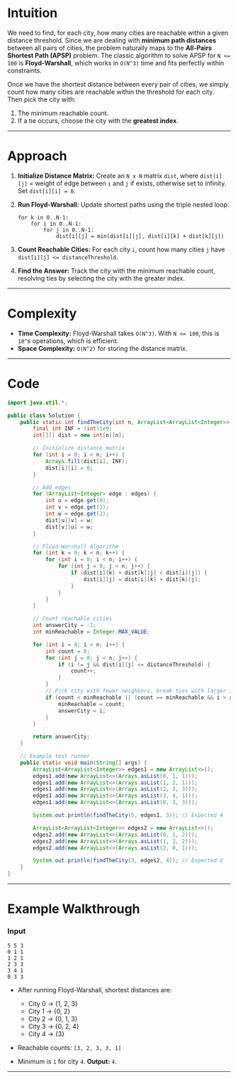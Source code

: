 # Intuition

We need to find, for each city, how many cities are reachable within a given distance threshold. Since we are dealing with **minimum path distances** between all pairs of cities, the problem naturally maps to the **All-Pairs Shortest Path (APSP)** problem.
The classic algorithm to solve APSP for `N <= 100` is **Floyd-Warshall**, which works in `O(N^3)` time and fits perfectly within constraints.

Once we have the shortest distance between every pair of cities, we simply count how many cities are reachable within the threshold for each city. Then pick the city with:

1. The minimum reachable count.
2. If a tie occurs, choose the city with the **greatest index**.

---

# Approach

1. **Initialize Distance Matrix:**
   Create an `N x N` matrix `dist`, where `dist[i][j]` = weight of edge between `i` and `j` if exists, otherwise set to infinity. Set `dist[i][i] = 0`.

2. **Run Floyd-Warshall:**
   Update shortest paths using the triple nested loop:

   ```
   for k in 0..N-1:
       for i in 0..N-1:
           for j in 0..N-1:
               dist[i][j] = min(dist[i][j], dist[i][k] + dist[k][j])
   ```

3. **Count Reachable Cities:**
   For each city `i`, count how many cities `j` have `dist[i][j] <= distanceThreshold`.

4. **Find the Answer:**
   Track the city with the minimum reachable count, resolving ties by selecting the city with the greater index.

---

# Complexity

* **Time Complexity:**
  Floyd-Warshall takes `O(N^3)`. With `N <= 100`, this is `10^6` operations, which is efficient.
* **Space Complexity:**
  `O(N^2)` for storing the distance matrix.

---

# Code

```java
import java.util.*;

public class Solution {
    public static int findTheCity(int n, ArrayList<ArrayList<Integer>> edges, int distanceThreshold) {
        final int INF = (int)1e9;
        int[][] dist = new int[n][n];

        // Initialize distance matrix
        for (int i = 0; i < n; i++) {
            Arrays.fill(dist[i], INF);
            dist[i][i] = 0;
        }

        // Add edges
        for (ArrayList<Integer> edge : edges) {
            int u = edge.get(0);
            int v = edge.get(1);
            int w = edge.get(2);
            dist[u][v] = w;
            dist[v][u] = w;
        }

        // Floyd-Warshall Algorithm
        for (int k = 0; k < n; k++) {
            for (int i = 0; i < n; i++) {
                for (int j = 0; j < n; j++) {
                    if (dist[i][k] + dist[k][j] < dist[i][j]) {
                        dist[i][j] = dist[i][k] + dist[k][j];
                    }
                }
            }
        }

        // Count reachable cities
        int answerCity = -1;
        int minReachable = Integer.MAX_VALUE;

        for (int i = 0; i < n; i++) {
            int count = 0;
            for (int j = 0; j < n; j++) {
                if (i != j && dist[i][j] <= distanceThreshold) {
                    count++;
                }
            }
            // Pick city with fewer neighbors, break ties with larger index
            if (count < minReachable || (count == minReachable && i > answerCity)) {
                minReachable = count;
                answerCity = i;
            }
        }

        return answerCity;
    }

    // Example test runner
    public static void main(String[] args) {
        ArrayList<ArrayList<Integer>> edges1 = new ArrayList<>();
        edges1.add(new ArrayList<>(Arrays.asList(0, 1, 1)));
        edges1.add(new ArrayList<>(Arrays.asList(1, 2, 1)));
        edges1.add(new ArrayList<>(Arrays.asList(2, 3, 3)));
        edges1.add(new ArrayList<>(Arrays.asList(3, 4, 1)));
        edges1.add(new ArrayList<>(Arrays.asList(0, 3, 3)));

        System.out.println(findTheCity(5, edges1, 3)); // Expected 4

        ArrayList<ArrayList<Integer>> edges2 = new ArrayList<>();
        edges2.add(new ArrayList<>(Arrays.asList(0, 1, 2)));
        edges2.add(new ArrayList<>(Arrays.asList(1, 2, 2)));
        edges2.add(new ArrayList<>(Arrays.asList(2, 0, 1)));

        System.out.println(findTheCity(3, edges2, 4)); // Expected 2
    }
}
```

---

# Example Walkthrough

### Input

```
5 5 3
0 1 1
1 2 1
2 3 3
3 4 1
0 3 3
```

* After running Floyd-Warshall, shortest distances are:

  * City 0 → {1, 2, 3}
  * City 1 → {0, 2}
  * City 2 → {0, 1, 3}
  * City 3 → {0, 2, 4}
  * City 4 → {3}
* Reachable counts: `[3, 2, 3, 3, 1]`
* Minimum is `1` for city `4`.
  **Output:** `4`.

---
